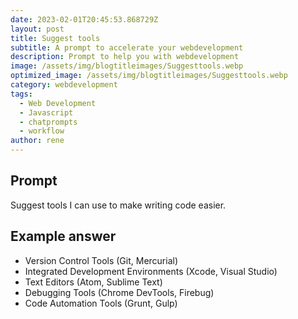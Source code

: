 ```yaml
---
date: 2023-02-01T20:45:53.868729Z
layout: post
title: Suggest tools
subtitle: A prompt to accelerate your webdevelopment
description: Prompt to help you with webdevelopment 
image: /assets/img/blogtitleimages/Suggesttools.webp
optimized_image: /assets/img/blogtitleimages/Suggesttools.webp
category: webdevelopment
tags:
  - Web Development
  - Javascript
  - chatprompts
  - workflow
author: rene
---
```


## Prompt

  <div class='promptinnerdivtop'>
    <div class='prompttextdiv'>
    <p>Suggest tools I can use to make writing code easier.</p>
    </div>
  </div>


## Example answer
  <div class='promptinnerdivbottom' >
    <div class='prompttextdiv'>
    <p>

<ul>
  <li>Version Control Tools (Git, Mercurial)</li>
  <li>Integrated Development Environments (Xcode, Visual Studio)</li>
  <li>Text Editors (Atom, Sublime Text)</li>
  <li>Debugging Tools (Chrome DevTools, Firebug)</li>
  <li>Code Automation Tools (Grunt, Gulp)</li>
</ul></p>
    </div>
  </div>
